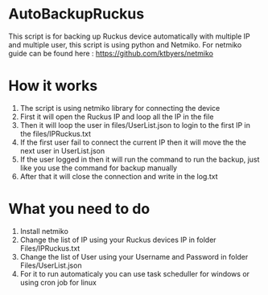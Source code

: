 # AutoBackupRuckus
This script is for backing up Ruckus device automatically with multiple IP and multiple user, this script is using python and Netmiko.
For netmiko guide can be found here : https://github.com/ktbyers/netmiko
# How it works
1. The script is using netmiko library for connecting the device
2. First it will open the Ruckus IP and loop all the IP in the file
3. Then it will loop the user in files/UserList.json to login to the first IP in the files/IPRuckus.txt
4. If the first user fail to connect the current IP then it will move the the next user in UserList.json
5. If the user logged in then it will run the command to run the backup, just like you use the command for backup manually
6. After that it will close the connection and write in the log.txt
# What you need to do
1. Install netmiko
2. Change the list of IP using your Ruckus devices IP in folder Files/IPRuckus.txt
3. Change the list of User using your Username and Password in folder Files/UserList.json
4. For it to run automaticaly you can use task scheduller for windows or using cron job for linux
